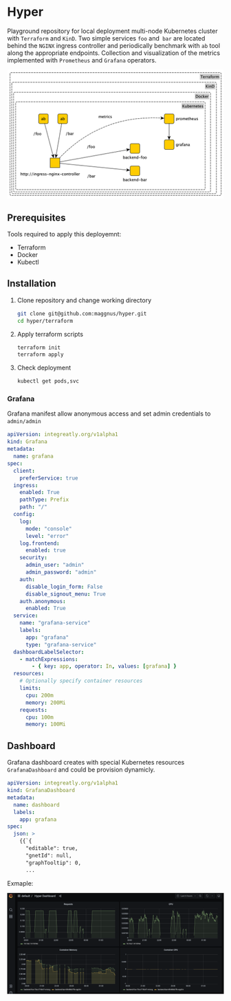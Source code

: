 # Hyper
Playground repository for local deployment multi-node Kubernetes cluster with `Terraform` and `KinD`.
Two simple services `foo` and` bar` are located behind the `NGINX` ingress controller and periodically benchmark with `ab` tool along the appropriate endpoints. Collection and visualization of the metrics implemented with `Prometheus` and `Grafana` operators.

![Deployment](https://github.com/maggnus/hyper/blob/main/contrib/deployment.png)

## Prerequisites
Tools required to apply this deployemnt:
- Terraform
- Docker
- Kubectl

## Installation

1. Clone repository and change working directory
    ```sh
    git clone git@github.com:maggnus/hyper.git
    cd hyper/terraform
    ```
2. Apply terraform scripts
   ```sh
   terraform init
   terraform apply
   ```
3. Check deployment
    ```sh
    kubectl get pods,svc
    ```

### Grafana
Grafana manifest allow anonymous access and set admin credentials to `admin/admin`
```yaml
apiVersion: integreatly.org/v1alpha1
kind: Grafana
metadata:
  name: grafana
spec:
  client:
    preferService: true
  ingress:
    enabled: True
    pathType: Prefix
    path: "/"
  config:
    log:
      mode: "console"
      level: "error"
    log.frontend:
      enabled: true
    security:
      admin_user: "admin"
      admin_password: "admin"
    auth:
      disable_login_form: False
      disable_signout_menu: True
    auth.anonymous:
      enabled: True
  service:
    name: "grafana-service"
    labels:
      app: "grafana"
      type: "grafana-service"
  dashboardLabelSelector:
    - matchExpressions:
        - { key: app, operator: In, values: [grafana] }
  resources:
    # Optionally specify container resources
    limits:
      cpu: 200m
      memory: 200Mi
    requests:
      cpu: 100m
      memory: 100Mi
```


## Dashboard
Grafana dashboard creates with special Kubernetes resources `GrafanaDashboard` and could be provision dynamicly.
```yaml
apiVersion: integreatly.org/v1alpha1
kind: GrafanaDashboard
metadata:
  name: dashboard
  labels:
    app: grafana
spec:
  json: >
    {{`{
      "editable": true,
      "gnetId": null,
      "graphTooltip": 0,
      ...
```

Exmaple:

![Dashboard](https://github.com/maggnus/hyper/blob/main/contrib/dashboard.png)
